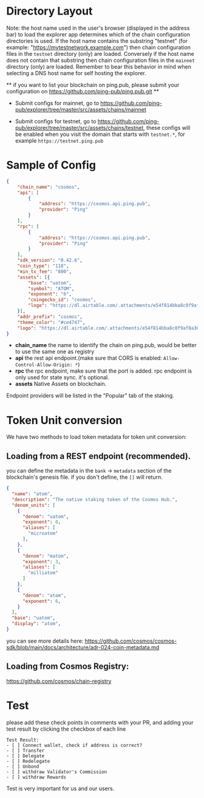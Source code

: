 # Directory Layout

Note: the host name used in the user's browser (displayed in the address bar) to load the explorer app determines which of the chain configuration directories is used.
If the host name contains the substring "testnet" (for example: "https://mytestnetwork.example.com") then chain configuration files in the `testnet` directory (only) are loaded. Conversely if the host name does not contain that substring then chain configuration files in the `mainnet` directory (only) are loaded.
Remember to bear this behavior in mind when selecting a DNS host name for self hosting the explorer.

** if you want to list your blockchain on ping.pub, please submit your configuration on https://github.com/ping-pub/ping.pub.git **

- Submit configs for mainnet, go to https://github.com/ping-pub/explorer/tree/master/src/assets/chains/mainnet

- Submit configs for testnet, go to https://github.com/ping-pub/explorer/tree/master/src/assets/chains/testnet, these configs will be enabled when you visit the domain that starts with `testnet.*`, for example `https://testnet.ping.pub`

# Sample of Config

```json
{
    "chain_name": "cosmos",
    "api": [
        {
            "address": "https://cosmos.api.ping.pub", 
            "provider": "Ping"
        }
    ], 
    "rpc": [
        {
            "address": "https://cosmos.api.ping.pub", 
            "provider": "Ping"
        }
    ],
    "sdk_version": "0.42.6",
    "coin_type": "118",
    "min_tx_fee": "800",
    "assets": [{
        "base": "uatom",
        "symbol": "ATOM",
        "exponent": "6",
        "coingecko_id": "cosmos", 
        "logo": "https://dl.airtable.com/.attachments/e54f814bba8c0f9af8a3056020210de0/2d1155fb/cosmos-hub.svg"
    }],
    "addr_prefix": "cosmos",
    "theme_color": "#ce4747",
    "logo": "https://dl.airtable.com/.attachments/e54f814bba8c0f9af8a3056020210de0/2d1155fb/cosmos-hub.svg"
}
```
- **chain_name** the name to identify the chain on ping.pub, would be better to use the same one as registry
- **api** the rest api endpoint.(make sure that CORS is enabled: `Allow-Control-Allow-Origin: *`)
- **rpc** the rpc endpoint, make sure that the port is added. rpc endpoint is only used for state sync. it's optional.
- **assets** Native Assets on blockchain. 

Endpoint providers will be listed in the "Popular" tab of the staking.

# Token Unit conversion

We have two methods to load token metadata for token unit conversion:

## Loading from a REST endpoint (recommended).
   
you can define the metadata in the `bank` -> `metadata` section of the blockchain's genesis file. if you don't define, the `[]` will return.

```json
{
  "name": "atom",
  "description": "The native staking token of the Cosmos Hub.",
  "denom_units": [
    {
      "denom": "uatom",
      "exponent": 0,
      "aliases": [
        "microatom"
      ],
    },
    {
      "denom": "matom",
      "exponent": 3,
      "aliases": [
        "milliatom"
      ]
    },
    {
      "denom": "atom",
      "exponent": 6,
    }
  ],
  "base": "uatom",
  "display": "atom",
}
```
you can see more details here:
https://github.com/cosmos/cosmos-sdk/blob/main/docs/architecture/adr-024-coin-metadata.md

## Loading from Cosmos Registry:

https://github.com/cosmos/chain-registry

# Test 

please add these check points in comments with your PR, and adding your test result by clicking the checkbox of each line
```
Test Result:
- [ ] Connect wallet, check if address is correct? 
- [ ] Transfer
- [ ] Delegate
- [ ] Redelegate
- [ ] Unbond
- [ ] withdraw Validator's Commission
- [ ] withdraw Rewards
```
Test is very important for us and our users. 
